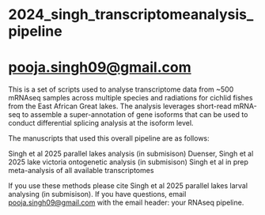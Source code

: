 # 2024_singh_transcriptomeanalysis_pipeline
# pooja.singh09@gmail.com

This is a set of scripts used to analyse transcriptome data from ~500 mRNAseq samples across multiple species and radiations
for cichlid fishes from the East African Great lakes. The analysis leverages short-read mRNA-seq to assemble a super-annotation
of gene isoforms that can be used to conduct differential splicing analysis at the isoform level.

The manuscripts that used this overall pipeline are as follows:

Singh et al 2025 parallel lakes analysis (in submisison)
Duenser, Singh et al 2025 lake victoria ontogenetic analysis (in submisison)
Singh et al in prep meta-analysis of all available transcriptomes

If you use these methods please cite Singh et al 2025 parallel lakes larval analysing (in submisison).
If you have questions, email pooja.singh09@gmail.com with the email header: your RNAseq pipeline.
